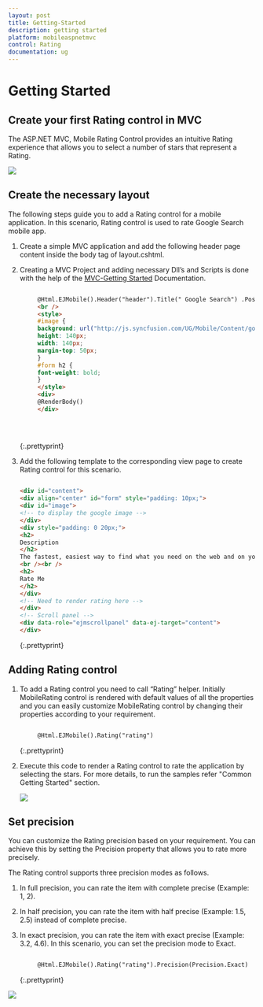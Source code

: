 ```yaml
---
layout: post
title: Getting-Started
description: getting started
platform: mobileaspnetmvc
control: Rating
documentation: ug
---
```


# Getting Started

## Create your first Rating control in MVC

The ASP.NET MVC, Mobile Rating Control provides an intuitive Rating experience that allows you to select a number of stars that represent a Rating.


![](Getting-Started_images/Getting-Started_img1.png)



## Create the necessary layout

The following steps guide you to add a Rating control for a mobile application. In this scenario, Rating control is used to rate Google Search mobile app. 

1. Create a simple MVC application and add the following header page content inside the body tag of layout.cshtml. 
2. Creating a MVC Project and adding necessary Dll’s and Scripts is done with the help of the [MVC-Getting Started](http://help.syncfusion.com/ug/js/Documents/gettingstartedwithmv.htm) Documentation.
   
   ~~~ html
   
		@Html.EJMobile().Header("header").Title(" Google Search") .Position(MobileHeaderPosition.Normal)
		<br />
		<style>
		#image {
		background: url("http://js.syncfusion.com/UG/Mobile/Content/google.png") no-repeat;
		height: 140px;
		width: 140px;
		margin-top: 50px;
		}
		#form h2 {
		font-weight: bold;
		}
		</style>
		<div>
        @RenderBody()
		</div>   
    
	
     
   ~~~
   {:.prettyprint}


3. Add the following template to the corresponding view page to create Rating control for this scenario.
   
   ~~~ html
   
   <div id="content">
   <div align="center" id="form" style="padding: 10px;">
   <div id="image">
   <!-- to display the google image -->
   </div>
   <div style="padding: 0 20px;">
   <h2>
   Description
   </h2>
   The fastest, easiest way to find what you need on the web and on your device. Quickly search the web and your phone or tablet.
   <br /><br />
   <h2>
   Rate Me
   </h2>
   </div>
   <!-- Need to render rating here -->
   </div>
   <!-- Scroll panel -->
   <div data-role="ejmscrollpanel" data-ej-target="content">
   </div>
   ~~~
   {:.prettyprint}

## Adding Rating control

1. To add a Rating control you need to call “Rating” helper. Initially MobileRating control is rendered with default values of all the properties and you can easily customize MobileRating control by changing their properties according to your requirement.  
   
   ~~~ html
   
		@Html.EJMobile().Rating("rating")
   ~~~
   {:.prettyprint}


2. Execute this code to render a Rating control to rate the application by selecting the stars. For more details, to run the samples refer "Common Getting Started" section.



   ![](Getting-Started_images/Getting-Started_img2.png)



## Set precision

You can customize the Rating precision based on your requirement. You can achieve this by setting the Precision property that allows you to rate more precisely. 

The Rating control supports three precision modes as follows. 

1. In full precision, you can rate the item with complete precise (Example: 1, 2). 
2. In half precision, you can rate the item with half precise (Example: 1.5, 2.5) instead of complete precise. 
3. In exact precision, you can rate the item with exact precise (Example: 3.2, 4.6). In this scenario, you can set the precision mode to Exact.

   ~~~ html

		@Html.EJMobile().Rating("rating").Precision(Precision.Exact)


   ~~~
   {:.prettyprint}

![](Getting-Started_images/Getting-Started_img3.png)



